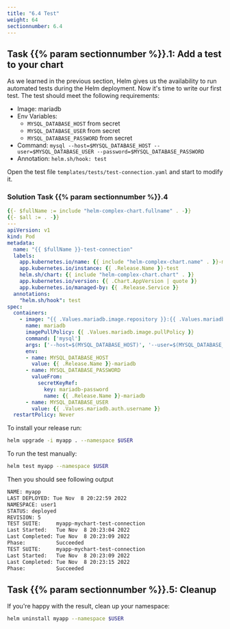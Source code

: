 ```yaml
---
title: "6.4 Test"
weight: 64
sectionnumber: 6.4
---
```


## Task {{% param sectionnumber %}}.1: Add a test to your chart

As we learned in the previous section, Helm gives us the availability to run automated tests during the Helm deployment.
Now it's time to write our first test.
The test should meet the following requirements:

* Image: mariadb
* Env Variables:
  * `MYSQL_DATABASE_HOST` from secret
  * `MYSQL_DATABASE_USER` from secret
  * `MYSQL_DATABASE_PASSWORD` from secret
* Command: `mysql --host=$MYSQL_DATABASE_HOST --user=$MYSQL_DATABASE_USER --password=$MYSQL_DATABASE_PASSWORD`
* Annotation: `helm.sh/hook: test`

Open the test file `templates/tests/test-connection.yaml` and start to modify it.


### Solution Task {{% param sectionnumber %}}.4


```yaml
{{- $fullName := include "helm-complex-chart.fullname" . -}}
{{- $all := . -}}
---
apiVersion: v1
kind: Pod
metadata:
  name: "{{ $fullName }}-test-connection"
  labels:
    app.kubernetes.io/name: {{ include "helm-complex-chart.name" . }}-mariadb-test
    app.kubernetes.io/instance: {{ .Release.Name }}-test
    helm.sh/chart: {{ include "helm-complex-chart.chart" . }}
    app.kubernetes.io/version: {{ .Chart.AppVersion | quote }}
    app.kubernetes.io/managed-by: {{ .Release.Service }}
  annotations:
    "helm.sh/hook": test
spec:
  containers:
    - image: "{{ .Values.mariadb.image.repository }}:{{ .Values.mariadb.image.tag}}"
      name: mariadb
      imagePullPolicy: {{ .Values.mariadb.image.pullPolicy }}
      command: ['mysql']
      args: ['--host=$(MYSQL_DATABASE_HOST)', '--user=$(MYSQL_DATABASE_USER)', '--password=$(MYSQL_DATABASE_PASSWORD)']
      env:
      - name: MYSQL_DATABASE_HOST
        value: {{ .Release.Name }}-mariadb
      - name: MYSQL_DATABASE_PASSWORD
        valueFrom:
          secretKeyRef:
            key: mariadb-password
            name: {{ .Release.Name }}-mariadb
      - name: MYSQL_DATABASE_USER
        value: {{ .Values.mariadb.auth.username }}
  restartPolicy: Never
```

To install your release run:

```bash
helm upgrade -i myapp . --namespace $USER
```

To run the test manually:

```bash
helm test myapp --namespace $USER
```

Then you should see following output

```bash
NAME: myapp
LAST DEPLOYED: Tue Nov  8 20:22:59 2022
NAMESPACE: user1
STATUS: deployed
REVISION: 5
TEST SUITE:     myapp-mychart-test-connection
Last Started:   Tue Nov  8 20:23:04 2022
Last Completed: Tue Nov  8 20:23:09 2022
Phase:          Succeeded
TEST SUITE:     myapp-mychart-test-connection
Last Started:   Tue Nov  8 20:23:09 2022
Last Completed: Tue Nov  8 20:23:15 2022
Phase:          Succeeded
```


## Task {{% param sectionnumber %}}.5: Cleanup

If you're happy with the result, clean up your namespace:

```bash
helm uninstall myapp --namespace $USER
```
